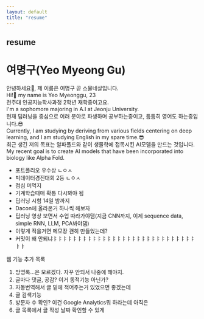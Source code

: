 ```yaml
---
layout: default
title: "resume"
---
```


## resume

# **여명구(Yeo Myeong Gu)**

안녕하세요👋, 제 이름은 여명구 곧 스물네살입니다.  
Hi!👋 my name is Yeo Myeonggu, 23  
전주대 인공지능학사과정 2학년 재학중이고요.  
I'm a sophomore majoring in A.I at Jeonju University.  
현재 딥러닝을 중심으로 여러 분야로 파생하며 공부하는중이고, 틈틈히 영어도 하는중입니다.😎  
Currently, I am studying by deriving from various fields centering on deep learning, and I am studying English in my spare time.😎  
최근 생긴 저의 목표는 알파폴드와 같이 생물학에 접목시킨 AI모델을 만드는 것입니다.  
My recent goal is to create AI models that have been incorporated into biology like Alpha Fold.  


- 포트폴리오 우수상 ㄴㅇㅅ  
- 빅데이터경진대회 2등 ㄴㅇㅅ  
- 점심 머먹지  
- 기계학습때매 확통 다시봐야 됨    
- 딥러닝 시험 14일 밤까지  
- Dacon에 올라온거 하나씩 해보자  
- 딥러닝 영상 보면서 수업 따라가야댐(지금 CNN까지, 이제 sequence data, simple RNN, LLM, PCA봐야댐)  
- 이렇게 적을거면 메모장 괜히 만들었는데?
- 커밋이 왜 안되냐ㅑㅑㅑㅑㅑㅑㅑㅑㅑㅑㅑㅑㅑㅑㅑㅑㅑㅑㅑㅑㅑㅑㅑㅑㅑㅑㅑㅑㅑㅑㅑ


웹 기능 추가 목록  
1. 방명록...은 모르겠다. 자꾸 안되서 나중에 해야지.  
2. 글마다 댓글, 공감? 이거 동적기능 아닌가?  
3. 자동번역해서 글 밑에 적어주는거 있었으면 좋겠는데  
4. 글 검색기능
5. 방문자 수 확인? 이건 Google Analytics뭐 하라는데 아직은
6. 글 목록에서 글 작성 날짜 확인할 수 있게
